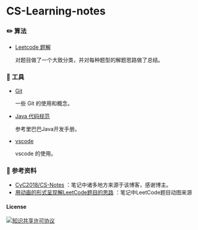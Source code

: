 # CS-Learning-notes

### :pencil2: 算法

- [Leetcode 题解](https://github.com/heming6666/CS-Learning-notes/tree/master/notes/leetcode/README.md)

  对题目做了一个大致分类，并对每种题型的解题思路做了总结。


### :hammer: 工具 

- [Git](https://github.com/heming6666/CS-Learning-notes/blob/master/notes/tools/Git.md)

  一些 Git 的使用和概念。

- [Java 代码规范](https://github.com/heming6666/CS-Learning-notes/blob/master/notes/tools/Java%20%E4%BB%A3%E7%A0%81%E8%A7%84%E8%8C%83.md)

  参考里巴巴Java开发手册。

- [vscode](https://github.com/heming6666/CS-Learning-notes/blob/master/notes/tools/vscode.md)

  vscode 的使用。


### :memo: 参考资料
- [CyC2018/CS-Notes](https://github.com/CyC2018/CS-Notes) ：笔记中诸多地方来源于该博客，感谢博主。
- [用动画的形式呈现解LeetCode题目的思路](https://github.com/MisterBooo/LeetCodeAnimation) ：笔记中LeetCode题目动图来源

#### License

<a rel="license" href="http://creativecommons.org/licenses/by-nc-sa/4.0/"><img alt="知识共享许可协议" style="border-width:0" src="https://i.creativecommons.org/l/by-nc-sa/4.0/88x31.png" /></a>



